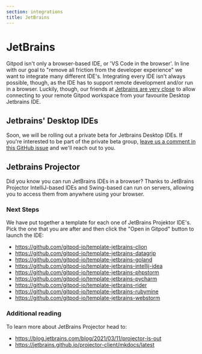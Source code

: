 ```yaml
---
section: integrations
title: JetBrains
---
```


<script context="module">
  export const prerender = true;
</script>

# JetBrains

Gitpod isn't only a browser-based IDE, or 'VS Code in the browser'. In line with our goal to "remove all friction from the developer experience" we want to integrate many different IDE's. Integrating every IDE isn't always possible, though, as the IDE has to support remote development and/or run in a browser. Luckily, though, our friends at [Jetbrains are very close](https://youtrack.jetbrains.com/issue/IDEA-226455) to allow connecting to your remote Gitpod workspace from your favourite Desktop Jetbrains IDE.

## Jetbrains' Desktop IDEs

Soon, we will be rolling out a private beta for Jetbrains Desktop IDEs. If you're interested to be part of the private beta group, [leave us a  comment in this GitHub issue](https://github.com/gitpod-io/gitpod/issues/6342) and we'll reach out to you.

## Jetbrains Projector

Did you know you can run JetBrains IDEs in a browser? Thanks to JetBrains Projector IntelliJ-based IDEs and Swing-based can run on servers, allowing you to access them from anywhere using your browser.

### Next Steps

We have put together a template for each one of JetBrains Projektor IDE's. Pick the one that you are after and then click the "Open in Gitpod" button to launch the IDE:

- https://github.com/gitpod-io/template-jetbrains-clion
- https://github.com/gitpod-io/template-jetbrains-datagrip
- https://github.com/gitpod-io/template-jetbrains-goland
- https://github.com/gitpod-io/template-jetbrains-intellij-idea
- https://github.com/gitpod-io/template-jetbrains-phpstorm
- https://github.com/gitpod-io/template-jetbrains-pycharm
- https://github.com/gitpod-io/template-jetbrains-rider
- https://github.com/gitpod-io/template-jetbrains-rubymine
- https://github.com/gitpod-io/template-jetbrains-webstorm

### Additional reading

To learn more about JetBrains Projector head to:

- https://blog.jetbrains.com/blog/2021/03/11/projector-is-out
- https://jetbrains.github.io/projector-client/mkdocs/latest
